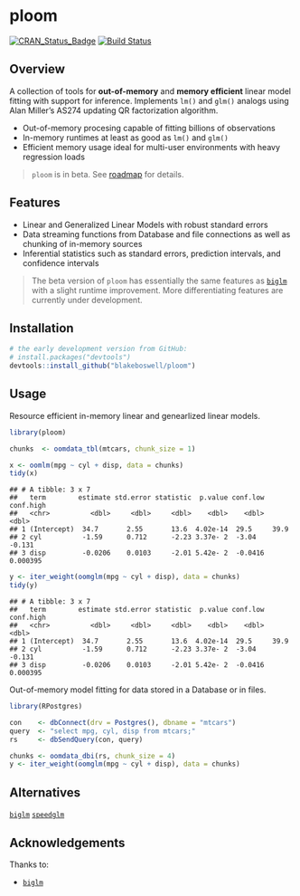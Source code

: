 
# ploom

[![CRAN\_Status\_Badge](https://www.r-pkg.org/badges/version/ploom)](https://cran.r-project.org/package=ploom)
[![Build
Status](https://api.travis-ci.com/blakeboswell/ploom.svg?branch=develop)](https://api.travis-ci.com/blakeboswell/ploom)
<!-- [AppVeyor Build Status]() --> <!-- [Coverage Status]() -->

## Overview

A collection of tools for **out-of-memory** and **memory efficient**
linear model fitting with support for inference. Implements `lm()` and
`glm()` analogs using Alan Miller’s AS274 updating QR factorization
algorithm.

  - Out-of-memory procesing capable of fitting billions of observations
  - In-memory runtimes at least as good as `lm()` and `glm()`
  - Efficient memory usage ideal for multi-user environments with heavy
    regression loads

> `ploom` is in beta. See [roadmap]() for details.

## Features

  - Linear and Generalized Linear Models with robust standard errors
  - Data streaming functions from Database and file connections as well
    as chunking of in-memory sources
  - Inferential statistics such as standard errors, prediction
    intervals, and confidence intervals

> The beta version of `ploom` has essentially the same features as
> [`biglm`](https://cran.r-project.org/web/packages/biglm/index.html)
> with a slight runtime improvement. More differentiating features are
> currently under development.

## Installation

``` r
# the early development version from GitHub:
# install.packages("devtools")
devtools::install_github("blakeboswell/ploom")
```

## Usage

Resource efficient in-memory linear and genearlized linear models.

``` r
library(ploom)

chunks  <- oomdata_tbl(mtcars, chunk_size = 1)

x <- oomlm(mpg ~ cyl + disp, data = chunks)
tidy(x)
```

    ## # A tibble: 3 x 7
    ##   term        estimate std.error statistic  p.value conf.low  conf.high
    ##   <chr>          <dbl>     <dbl>     <dbl>    <dbl>    <dbl>      <dbl>
    ## 1 (Intercept)  34.7       2.55       13.6  4.02e-14  29.5     39.9     
    ## 2 cyl          -1.59      0.712      -2.23 3.37e- 2  -3.04    -0.131   
    ## 3 disp         -0.0206    0.0103     -2.01 5.42e- 2  -0.0416   0.000395

``` r
y <- iter_weight(oomglm(mpg ~ cyl + disp), data = chunks)
tidy(y)
```

    ## # A tibble: 3 x 7
    ##   term        estimate std.error statistic  p.value conf.low  conf.high
    ##   <chr>          <dbl>     <dbl>     <dbl>    <dbl>    <dbl>      <dbl>
    ## 1 (Intercept)  34.7       2.55       13.6  4.02e-14  29.5     39.9     
    ## 2 cyl          -1.59      0.712      -2.23 3.37e- 2  -3.04    -0.131   
    ## 3 disp         -0.0206    0.0103     -2.01 5.42e- 2  -0.0416   0.000395

Out-of-memory model fitting for data stored in a Database or in files.

``` r
library(RPostgres)

con    <- dbConnect(drv = Postgres(), dbname = "mtcars")
query  <- "select mpg, cyl, disp from mtcars;"
rs     <- dbSendQuery(con, query)

chunks <- oomdata_dbi(rs, chunk_size = 4)
y <- iter_weight(oomglm(mpg ~ cyl + disp), data = chunks)
```

## Alternatives

[`biglm`](https://cran.r-project.org/web/packages/biglm/index.html)
[`speedglm`](https://cran.r-project.org/web/packages/speedglm/index.html)

## Acknowledgements

Thanks to:

  - [`biglm`](https://cran.r-project.org/web/packages/biglm/index.html)

